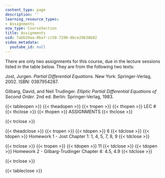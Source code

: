```yaml
---
content_type: page
description: ''
learning_resource_types:
- Assignments
ocw_type: CourseSection
title: Assignments
uid: 7abb29aa-0ba7-cc50-7296-6bce29638b82
video_metadata:
  youtube_id: null
---
```


There are only two assignments for this course, due in the lecture sessions listed in the table below. They are from the following two texts:

Jost, Jurgen. _Partial Differential Equations._ New York: Springer-Verlag, 2002. ISBN: 0387954287.

Gilbarg, David, and Neil Trudinger. _Elliptic Partial Differential Equations of Second Order._ 2nd ed. Berlin: Springer-Verlag, 1983.

{{< tableopen >}}
{{< theadopen >}}
{{< tropen >}}
{{< thopen >}}
LEC #
{{< thclose >}}
{{< thopen >}}
ASSIGNMENTS
{{< thclose >}}

{{< trclose >}}

{{< theadclose >}}
{{< tropen >}}
{{< tdopen >}}
6
{{< tdclose >}}
{{< tdopen >}}
Homework 1 - Jost Chapter 1: 1, 4, 5, 7, 8, 9
{{< tdclose >}}

{{< trclose >}}
{{< tropen >}}
{{< tdopen >}}
11
{{< tdclose >}}
{{< tdopen >}}
Homework 2 - Gilbarg-Trudinger Chapter 4: 4.5, 4.9
{{< tdclose >}}

{{< trclose >}}

{{< tableclose >}}